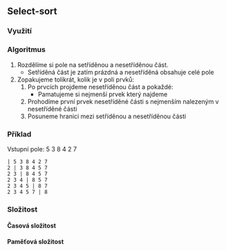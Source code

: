 ## Select-sort
### Využití

### Algoritmus
1. Rozdělíme si pole na setříděnou a nesetříděnou část.
	- Setříděná část je zatím prázdná a nesetříděná obsahuje celé pole
2. Zopakujeme tolikrát, kolik je v poli prvků:
	1. Po prvcích projdeme nesetříděnou část a pokaždé:
		- Pamatujeme si nejmenší prvek který najdeme
	2. Prohodíme první prvek nesetříděné části s nejmenším nalezeným v nesetříděné části
	3. Posuneme hranici mezi setříděnou a nesetříděnou části

### Příklad
Vstupní pole: 5 3 8 4 2 7

	| 5 3 8 4 2 7
	2 | 3 8 4 5 7
	2 3 | 8 4 5 7
	2 3 4 | 8 5 7
	2 3 4 5 | 8 7
	2 3 4 5 7 | 8

### Složitost
#### Časová složitost
#### Paměťová složitost


